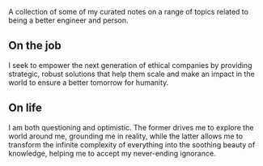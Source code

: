 A collection of some of my curated notes on a range of topics related to being a better engineer and person.
## On the job
I seek to empower the next generation of ethical companies by providing strategic, robust solutions that help them scale and make an impact in the world to ensure a better tomorrow for humanity.
## On life
I am both questioning and optimistic. The former drives me to explore the world around me, grounding me in reality, while the latter allows me to transform the infinite complexity of everything into the soothing beauty of knowledge, helping me to accept my never-ending ignorance.